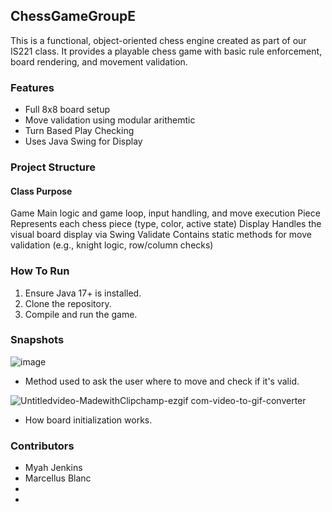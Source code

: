 ## ChessGameGroupE
This is a functional, object-oriented chess engine created as part of our IS221 class. It provides a playable chess game with basic rule enforcement, board rendering, and movement validation.

### Features
- Full 8x8 board setup
- Move validation using modular arithemtic
- Turn Based Play Checking
- Uses Java Swing for Display

### Project Structure 
#### Class      Purpose
Game            Main logic and game loop, input handling, and move execution
Piece           Represents each chess piece (type, color, active state) 
Display         Handles the visual board display via Swing
Validate        Contains static methods for move validation (e.g., knight logic, row/column checks)

### How To Run
1. Ensure Java 17+ is installed.
2. Clone the repository.
3. Compile and run the game.

### Snapshots 
![image](https://github.com/user-attachments/assets/c29323eb-37fb-4987-9c46-e75e4116c2aa)
- Method used to ask the user where to move and check if it's valid.


![Untitledvideo-MadewithClipchamp-ezgif com-video-to-gif-converter](https://github.com/user-attachments/assets/6fcdbee5-0944-42b2-8770-9a941f5809d3)
- How board initialization works.



### Contributors 
- Myah Jenkins
- Marcellus Blanc
-
-
